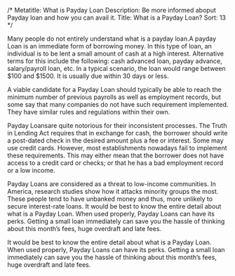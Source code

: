 /*
Metatitle: What is Payday Loan
Description: Be more informed aboput Payday loan and how you can avail it.
Title: What is a Payday Loan?
Sort: 13
*/

Many people do not entirely understand what is a payday loan.A payday Loan is an immediate form of borrowing money. In this type of loan, an individual is to be lent a small amount of cash at a high interest. Alternative terms for this include the following: cash advanced loan, payday advance, salary/payroll loan, etc. In a typical scenario, the loan would range between $100 and $1500. It is usually due within 30 days or less.

A viable candidate for a Payday Loan should typically be able to reach the minimum number of previous payrolls as well as employment records, but some say that many companies do not have such requirement implemented. They have similar rules and regulations within their own.

Payday Loansare quite notorious for their inconsistent processes. The Truth in Lending Act requires that in exchange for cash, the borrower should write a post-dated check in the desired amount plus a fee or interest. Some may use credit cards. However, most establishments nowadays fail to implement these requirements. This may either mean that the borrower does not have access to a credit card or checks; or that he has a bad employment record or a low income.

Payday Loans are considered as a threat to low-income communities. In America, research studies show how it attacks minority groups the most. These people tend to have unbanked money and thus, more unlikely to secure interest-rate loans.
It would be best to know the entire detail about what is a Payday Loan. When used properly, Payday Loans can have its perks. Getting a small loan immediately can save you the hassle of thinking about this month’s fees, huge overdraft and late fees.

It would be best to know the entire detail about what is a Payday Loan. When used properly, Payday Loans can have its perks. Getting a small loan immediately can save you the hassle of thinking about this month’s fees, huge overdraft and late fees.


